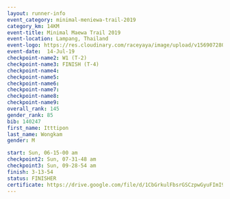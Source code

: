 ```yaml
---
layout: runner-info 
event_category: minimal-meniewa-trail-2019 
category_km: 14KM 
event-title: Minimal Maewa Trail 2019 
event-location: Lampang, Thailand 
event-logo: https://res.cloudinary.com/raceyaya/image/upload/v1569072805/logo/minimal-trail_ktnvsp.jpg 
event-date:  14-Jul-19 
checkpoint-name2: W1 (T-2) 
checkpoint-name3: FINISH (T-4) 
checkpoint-name4: 
checkpoint-name5: 
checkpoint-name6: 
checkpoint-name7: 
checkpoint-name8: 
checkpoint-name9: 
overall_rank: 145
gender_rank: 85
bib: 140247
first_name: Itttipon
last_name: Wongkam
gender: M

start: Sun, 06-15-00 am
checkpoint2: Sun, 07-31-48 am
checkpoint3: Sun, 09-28-54 am
finish: 3-13-54
status: FINISHER
certificate: https://drive.google.com/file/d/1CbGrkulFbsrGSCzpwGyuFImI94i3A6yr/view?usp=sharing
---
```

